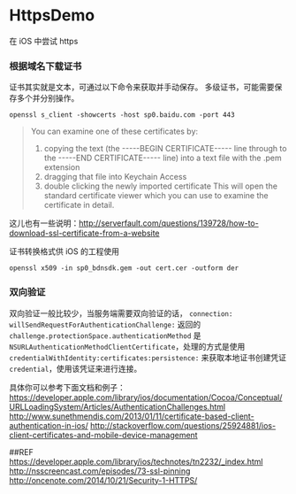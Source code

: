# HttpsDemo

在 iOS 中尝试 https  

### 根据域名下载证书
证书其实就是文本，可通过以下命令来获取并手动保存。 多级证书，可能需要保存多个并分别操作。
```
openssl s_client -showcerts -host sp0.baidu.com -port 443
```
>You can examine one of these certificates by:
>
>1. copying the text (the -----BEGIN CERTIFICATE----- line through to the -----END CERTIFICATE----- line) into a text file with the .pem extension
>2. dragging that file into Keychain Access
>3. double clicking the newly imported certificate
>This will open the standard certificate viewer which you can use to examine the certificate in detail.

这儿也有一些说明：<http://serverfault.com/questions/139728/how-to-download-ssl-certificate-from-a-website>


证书转换格式供 iOS 的工程使用

```
openssl x509 -in sp0_bdnsdk.gem -out cert.cer -outform der
```

### 双向验证
双向验证一般比较少，当服务端需要双向验证的话， `connection: willSendRequestForAuthenticationChallenge:` 返回的`challenge.protectionSpace.authenticationMethod` 是 `NSURLAuthenticationMethodClientCertificate`，处理的方式是使用 `credentialWithIdentity:certificates:persistence:` 来获取本地证书创建凭证 `credential`，使用该凭证来进行连接。

具体你可以参考下面文档和例子：  
<https://developer.apple.com/library/ios/documentation/Cocoa/Conceptual/URLLoadingSystem/Articles/AuthenticationChallenges.html>  
<http://www.sunethmendis.com/2013/01/11/certificate-based-client-authentication-in-ios/>
<http://stackoverflow.com/questions/25924881/ios-client-certificates-and-mobile-device-management>

##REF
<https://developer.apple.com/library/ios/technotes/tn2232/_index.html>
<http://nsscreencast.com/episodes/73-ssl-pinning>
<http://oncenote.com/2014/10/21/Security-1-HTTPS/>